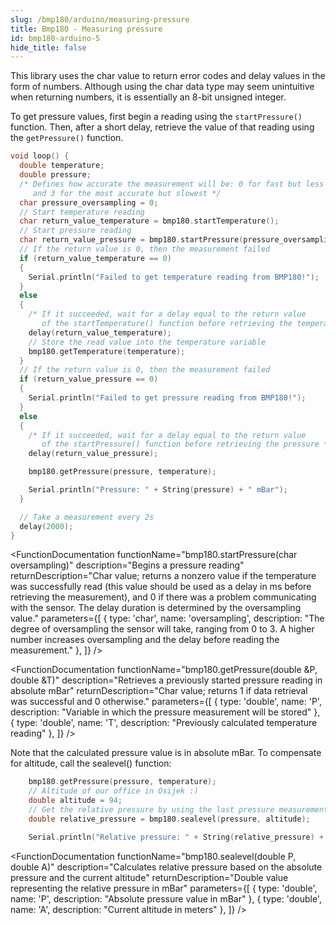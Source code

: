 ```yaml
---
slug: /bmp180/arduino/measuring-pressure
title: Bmp180 - Measuring pressure
id: bmp180-arduino-5
hide_title: false
---
```


<WarningBox>This library uses the char value to return error codes and delay values in the form of numbers. Although using the char data type may seem unintuitive when returning numbers, it is essentially an 8-bit unsigned integer.</WarningBox>

To get pressure values, first begin a reading using the `startPressure()` function. Then, after a short delay, retrieve the value of that reading using the `getPressure()` function.

```cpp
void loop() {
  double temperature;
  double pressure;
  /* Defines how accurate the measurement will be: 0 for fast but less accurate,
     and 3 for the most accurate but slowest */
  char pressure_oversampling = 0;
  // Start temperature reading
  char return_value_temperature = bmp180.startTemperature();
  // Start pressure reading
  char return_value_pressure = bmp180.startPressure(pressure_oversampling);
  // If the return value is 0, then the measurement failed
  if (return_value_temperature == 0)
  {
    Serial.println("Failed to get temperature reading from BMP180!");
  }
  else
  {
    /* If it succeeded, wait for a delay equal to the return value
       of the startTemperature() function before retrieving the temperature */
    delay(return_value_temperature);
    // Store the read value into the temperature variable
    bmp180.getTemperature(temperature);
  }
  // If the return value is 0, then the measurement failed
  if (return_value_pressure == 0)
  {
    Serial.println("Failed to get pressure reading from BMP180!");
  }
  else
  {
    /* If it succeeded, wait for a delay equal to the return value
       of the startPressure() function before retrieving the pressure */
    delay(return_value_pressure);

    bmp180.getPressure(pressure, temperature);

    Serial.println("Pressure: " + String(pressure) + " mBar");
  }

  // Take a measurement every 2s
  delay(2000);
}
```

<CenteredImage src="/img/bmp180/bmp180_pressure.png" alt="Serial monitor pressure readings" caption="Serial monitor" width="100%" />

<FunctionDocumentation
  functionName="bmp180.startPressure(char oversampling)"
  description="Begins a pressure reading"
  returnDescription="Char value; returns a nonzero value if the temperature was successfully read (this value should be used as a delay in ms before retrieving the measurement), and 0 if there was a problem communicating with the sensor. The delay duration is determined by the oversampling value."
  parameters={[
   { type: 'char', name: 'oversampling', description: "The degree of oversampling the sensor will take, ranging from 0 to 3. A higher number increases oversampling and the delay before reading the measurement." },
  ]}
/>

<FunctionDocumentation
  functionName="bmp180.getPressure(double &P, double &T)"
  description="Retrieves a previously started pressure reading in absolute mBar"
  returnDescription="Char value; returns 1 if data retrieval was successful and 0 otherwise."
  parameters={[
  { type: 'double', name: 'P', description: "Variable in which the pressure measurement will be stored" },
  { type: 'double', name: 'T', description: "Previously calculated temperature reading" },
  ]}
/>

<WarningBox>Note that the calculated pressure value is in absolute mBar. To compensate for altitude, call the sealevel() function:</WarningBox>

```cpp
    bmp180.getPressure(pressure, temperature);
    // Altitude of our office in Osijek :)
    double altitude = 94;
    // Get the relative pressure by using the last pressure measurement and altitude
    double relative_pressure = bmp180.sealevel(pressure, altitude);

    Serial.println("Relative pressure: " + String(relative_pressure) + " mBar");
```

<CenteredImage src="/img/bmp180/bmp180_relative.png" alt="Serial monitor relative pressure readings" caption="Serial monitor" width="100%" />

<FunctionDocumentation
  functionName="bmp180.sealevel(double P, double A)"
  description="Calculates relative pressure based on the absolute pressure and the current altitude"
  returnDescription="Double value representing the relative pressure in mBar"
  parameters={[
  { type: 'double', name: 'P', description: "Absolute pressure value in mBar" },
  { type: 'double', name: 'A', description: "Current altitude in meters" },
  ]}
/>